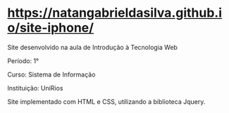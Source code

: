 #  https://natangabrieldasilva.github.io/site-iphone/
Site desenvolvido na aula de Introdução à Tecnologia Web

Período: 1°

Curso: Sistema de Informação

Instituição: UniRios

Site implementado com HTML e CSS, utilizando a biblioteca Jquery.

